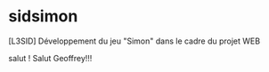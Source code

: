 # sidsimon
[L3SID] Développement du jeu "Simon" dans le cadre du projet WEB
  
salut !
Salut Geoffrey!!!